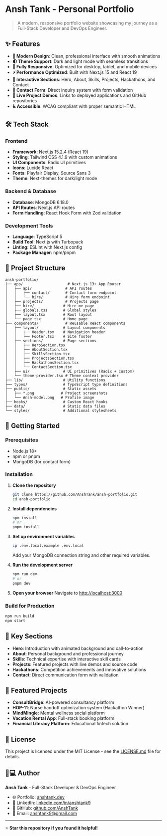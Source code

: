 
# Ansh Tank - Personal Portfolio

> A modern, responsive portfolio website showcasing my journey as a Full-Stack Developer and DevOps Engineer.

## ✨ Features

- **🎨 Modern Design**: Clean, professional interface with smooth animations
- **🌓 Theme Support**: Dark and light mode with seamless transitions
- **📱 Fully Responsive**: Optimized for desktop, tablet, and mobile devices
- **⚡ Performance Optimized**: Built with Next.js 15 and React 19
- **🎯 Interactive Sections**: Hero, About, Skills, Projects, Hackathons, and Contact
- **📧 Contact Form**: Direct inquiry system with form validation
- **🚀 Live Project Demos**: Links to deployed applications and GitHub repositories
- **♿ Accessible**: WCAG compliant with proper semantic HTML

## 🛠️ Tech Stack

### Frontend
- **Framework**: Next.js 15.2.4 (React 19)
- **Styling**: Tailwind CSS 4.1.9 with custom animations
- **UI Components**: Radix UI primitives
- **Icons**: Lucide React
- **Fonts**: Playfair Display, Source Sans 3
- **Theme**: Next-themes for dark/light mode

### Backend & Database
- **Database**: MongoDB 6.18.0
- **API Routes**: Next.js API routes
- **Form Handling**: React Hook Form with Zod validation

### Development Tools
- **Language**: TypeScript 5
- **Build Tool**: Next.js with Turbopack
- **Linting**: ESLint with Next.js config
- **Package Manager**: npm/pnpm

## 📁 Project Structure

```
ansh-portfolio/
├── app/                    # Next.js 13+ App Router
│   ├── api/               # API routes
│   │   ├── contact/       # Contact form endpoint
│   │   └── hire/          # Hire form endpoint
│   ├── projects/          # Projects page
│   ├── hire/             # Hire me page
│   ├── globals.css       # Global styles
│   ├── layout.tsx        # Root layout
│   └── page.tsx          # Home page
├── components/            # Reusable React components
│   ├── layout/           # Layout components
│   │   ├── Header.tsx    # Navigation header
│   │   └── Footer.tsx    # Site footer
│   ├── sections/         # Page sections
│   │   ├── HeroSection.tsx
│   │   ├── AboutSection.tsx
│   │   ├── SkillsSection.tsx
│   │   ├── ProjectsSection.tsx
│   │   ├── HackathonsSection.tsx
│   │   └── ContactSection.tsx
│   ├── ui/               # UI primitives (Radix + custom)
│   └── theme-provider.tsx # Theme context provider
├── lib/                  # Utility functions
├── types/                # TypeScript type definitions
├── public/               # Static assets
│   ├── *.png            # Project screenshots
│   └── Ansh-model.png   # Profile image
├── hooks/                # Custom React hooks
├── data/                 # Static data files
└── styles/               # Additional stylesheets
```

## 🚀 Getting Started

### Prerequisites
- Node.js 18+ 
- npm or pnpm
- MongoDB (for contact form)

### Installation

1. **Clone the repository**
   ```bash
   git clone https://github.com/AnshTank/ansh-portfolio.git
   cd ansh-portfolio
   ```

2. **Install dependencies**
   ```bash
   npm install
   # or
   pnpm install
   ```

3. **Set up environment variables**
   ```bash
   cp .env.local.example .env.local
   ```
   Add your MongoDB connection string and other required variables.

4. **Run the development server**
   ```bash
   npm run dev
   # or
   pnpm dev
   ```

5. **Open your browser**
   Navigate to [http://localhost:3000](http://localhost:3000)

### Build for Production

```bash
npm run build
npm start
```

## 🎯 Key Sections

- **Hero**: Introduction with animated background and call-to-action
- **About**: Personal background and professional journey
- **Skills**: Technical expertise with interactive skill cards
- **Projects**: Featured projects with live demos and source code
- **Hackathons**: Competition achievements and innovative solutions
- **Contact**: Direct communication form with validation

## 🌟 Featured Projects

- **ConsultBridge**: AI-powered consultancy platform
- **HOP-11**: Nurse handoff optimization system (Hackathon Winner)
- **MindMingle**: Mental wellness social platform
- **Vacation Rental App**: Full-stack booking platform
- **Financial Literacy Platform**: Educational fintech solution

## 📄 License

This project is licensed under the MIT License - see the [LICENSE.md](LICENSE.md) file for details.

## 👨💻 Author

**Ansh Tank** - Full-Stack Developer & DevOps Engineer

- 🌐 Portfolio: [anshtank.dev](https://anshtank.dev)
- 💼 LinkedIn: [linkedin.com/in/anshtank9](https://www.linkedin.com/in/anshtank9)
- 🐙 GitHub: [github.com/AnshTank](https://github.com/AnshTank)
- 📧 Email: anshtank9@gmail.com

---

⭐ **Star this repository if you found it helpful!**
